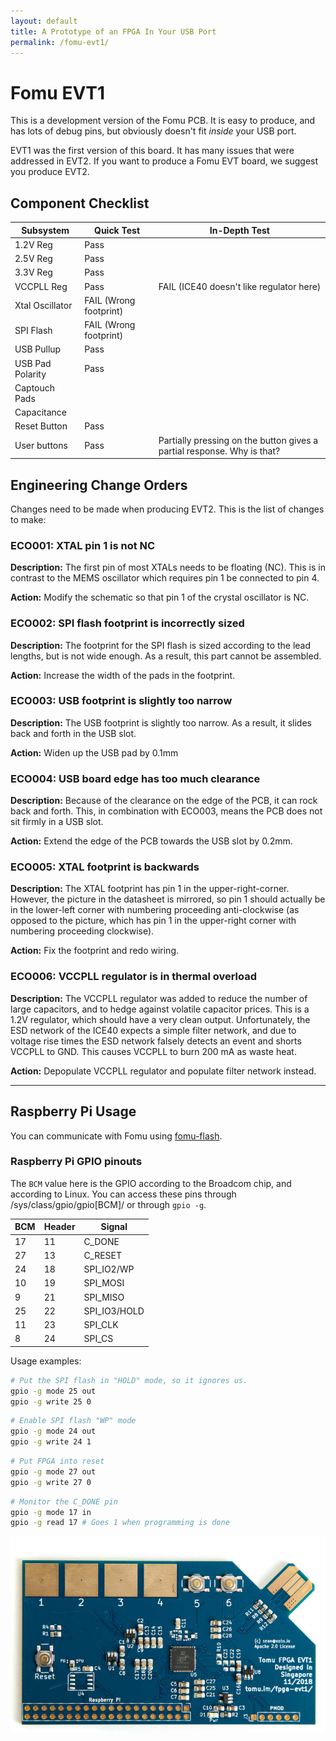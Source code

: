 ```yaml
---
layout: default
title: A Prototype of an FPGA In Your USB Port
permalink: /fomu-evt1/
---
```


<style>
.container {
  max-width: initial;
}
</style>

# Fomu EVT1

This is a development version of the Fomu PCB.  It is easy to produce, and has lots of debug pins, but obviously doesn't fit _inside_ your USB port.

EVT1 was the first version of this board.  It has many issues that were addressed in EVT2.  If you want to produce a Fomu EVT board, we suggest you produce EVT2.

## Component Checklist

|Subsystem        | Quick Test | In-Depth Test
|-----------------|------------|--------------
|1.2V Reg         | Pass
|2.5V Reg         | Pass
|3.3V Reg         | Pass 
|VCCPLL Reg       | Pass       | FAIL (ICE40 doesn't like regulator here)
|Xtal Oscillator  | FAIL (Wrong footprint)
|SPI Flash        | FAIL (Wrong footprint)
|USB Pullup       | Pass
|USB Pad Polarity | Pass
|Captouch Pads
|Capacitance
|Reset Button     | Pass | 
|User buttons     | Pass | Partially pressing on the button gives a partial response.  Why is that?

## Engineering Change Orders

Changes need to be made when producing EVT2.  This is the list of changes to make:

### ECO001: XTAL pin 1 is not NC

**Description:** The first pin of most XTALs needs to be floating (NC).  This is in contrast to the MEMS oscillator which requires pin 1 be connected to pin 4.

**Action:** Modify the schematic so that pin 1 of the crystal oscillator is NC.


### ECO002: SPI flash footprint is incorrectly sized

**Description:** The footprint for the SPI flash is sized according to the lead lengths, but is not wide enough.  As a result, this part cannot be assembled.

**Action:** Increase the width of the pads in the footprint.

### ECO003: USB footprint is slightly too narrow

**Description:** The USB footprint is slightly too narrow.  As a result, it slides back and forth in the USB slot.

**Action:** Widen up the USB pad by 0.1mm

### ECO004: USB board edge has too much clearance

**Description:** Because of the clearance on the edge of the PCB, it can rock back and forth.  This, in combination with ECO003, means the PCB does not sit firmly in a USB slot.

**Action:** Extend the edge of the PCB towards the USB slot by 0.2mm.

### ECO005: XTAL footprint is backwards

**Description:** The XTAL footprint has pin 1 in the upper-right-corner.  However, the picture in the datasheet is mirrored, so pin 1 should actually be in the lower-left corner with numbering proceeding anti-clockwise (as opposed to the picture, which has pin 1 in the upper-right corner with numbering proceeding clockwise).

**Action:** Fix the footprint and redo wiring.

### ECO006: VCCPLL regulator is in thermal overload

**Description:** The VCCPLL regulator was added to reduce the number of large capacitors, and to hedge against volatile capacitor prices.  This is a 1.2V regulator, which should have a very clean output.  Unfortunately, the ESD network of the ICE40 expects a simple filter network, and due to voltage rise times the ESD network falsely detects an event and shorts VCCPLL to GND.  This causes VCCPLL to burn 200 mA as waste heat.

**Action:** Depopulate VCCPLL regulator and populate filter network instead.

---

## Raspberry Pi Usage

You can communicate with Fomu using [fomu-flash](https://github.com/im-tomu/fomu-flash).

### Raspberry Pi GPIO pinouts

The `BCM` value here is the GPIO according to the Broadcom chip, and according to Linux.  You can access these pins through /sys/class/gpio/gpio[BCM]/ or through `gpio -g`.

|BCM | Header | Signal
|----|--------|--------
|17  | 11     | C_DONE
|27  | 13     | C_RESET
|24  | 18     | SPI_IO2/WP
|10  | 19     | SPI_MOSI
| 9  | 21     | SPI_MISO
|25  | 22     | SPI_IO3/HOLD
|11  | 23     | SPI_CLK
| 8  | 24     | SPI_CS

Usage examples:

```sh
# Put the SPI flash in "HOLD" mode, so it ignores us.
gpio -g mode 25 out
gpio -g write 25 0
```

```sh
# Enable SPI flash "WP" mode
gpio -g mode 24 out
gpio -g write 24 1
```

```sh
# Put FPGA into reset
gpio -g mode 27 out
gpio -g write 27 0
```

```sh
# Monitor the C_DONE pin
gpio -g mode 17 in
gpio -g read 17 # Goes 1 when programming is done
```

![Fomu EVT1](img/tomu-fpga-evt-1-smaller.jpg)
